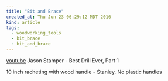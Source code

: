 ```yaml
---
title: "Bit and Brace"
created_at: Thu Jun 23 06:29:12 MDT 2016
kind: article
tags:
  - woodworking_tools
  - bit_brace
  - bit_and_brace
---
```



<a href="https://www.youtube.com/watch?v=6SkM9EM3-TY" target="_blank">youtube</a>
Jason Stamper - Best Drill Ever, Part 1

10 inch racheting with wood handle -
Stanley.
No plastic handles

<!--
html boilerplate
<a href="" target="_blank"></a>
<img src="" width="400px">
<ul>
  <li></li>
</ul>
<pre>
</pre>
<pre><code>
</code></pre>
-->


